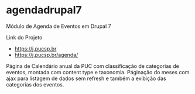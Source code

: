 # agendadrupal7
 Módulo de Agenda de Eventos em Drupal 7

Link do Projeto 
 - https://j.pucsp.br
 - https://j.pucsp.br/agenda/ 

Página de Calendário anual da PUC com classificação de categorias de eventos, montada com content type e taxonomia.
Páginação do meses com ajax para listagem de dados sem refresh e também a exibição das categorias dos eventos.

